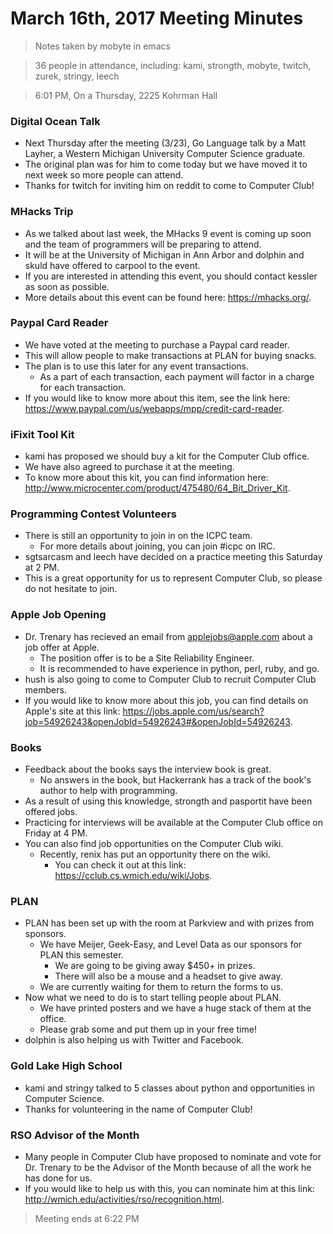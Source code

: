 # March 16th, 2017 Meeting Minutes
> Notes taken by mobyte in emacs

> 36 people in attendance, including: kami, strongth, mobyte, twitch, zurek, stringy, leech

> 6:01 PM, On a Thursday, 2225 Kohrman Hall

### Digital Ocean Talk
- Next Thursday after the meeting (3/23), Go Language talk by a Matt Layher, a Western Michigan University Computer Science graduate.
- The original plan was for him to come today but we have moved it to next week so more people can attend.
- Thanks for twitch for inviting him on reddit to come to Computer Club!

### MHacks Trip
- As we talked about last week, the MHacks 9 event is coming up soon and the team of programmers will be preparing to attend.
- It will be at the University of Michigan in Ann Arbor and dolphin and skuld have offered to carpool to the event.
- If you are interested in attending this event, you should contact kessler as soon as possible.
- More details about this event can be found here: https://mhacks.org/.

### Paypal Card Reader
- We have voted at the meeting to purchase a Paypal card reader.
- This will allow people to make transactions at PLAN for buying snacks.
- The plan is to use this later for any event transactions.
  - As a part of each transaction, each payment will factor in a charge for each transaction.
- If you would like to know more about this item, see the link here: https://www.paypal.com/us/webapps/mpp/credit-card-reader.

### iFixit Tool Kit
- kami has proposed we should buy a kit for the Computer Club office.
- We have also agreed to purchase it at the meeting.
- To know more about this kit, you can find information here: http://www.microcenter.com/product/475480/64_Bit_Driver_Kit.

### Programming Contest Volunteers
- There is still an opportunity to join in on the ICPC team.
  - For more details about joining, you can join #icpc on IRC.
- sgtsarcasm and leech have decided on a practice meeting this Saturday at 2 PM.
- This is a great opportunity for us to represent Computer Club, so please do not hesitate to join.

### Apple Job Opening
- Dr. Trenary has recieved an email from applejobs@apple.com about a job offer at Apple.
  - The position offer is to be a Site Reliability Engineer.
  - It is recommended to have experience in python, perl, ruby, and go.
- hush is also going to come to Computer Club to recruit Computer Club members.
- If you would like to know more about this job, you can find details on Apple's site at this link: https://jobs.apple.com/us/search?job=54926243&openJobId=54926243#&openJobId=54926243.

### Books
- Feedback about the books says the interview book is great.
  - No answers in the book, but Hackerrank has a track of the book's author to help with programming.
- As a result of using this knowledge, strongth and pasportit have been offered jobs.
- Practicing for interviews will be available at the Computer Club office on Friday at 4 PM.
- You can also find job opportunities on the Computer Club wiki.
  - Recently, renix has put an opportunity there on the wiki.
	- You can check it out at this link: https://cclub.cs.wmich.edu/wiki/Jobs.

### PLAN
- PLAN has been set up with the room at Parkview and with prizes from sponsors.
  - We have Meijer, Geek-Easy, and Level Data as our sponsors for PLAN this semester.
	- We are going to be giving away $450+ in prizes.
	- There will also be a mouse and a headset to give away.
  - We are currently waiting for them to return the forms to us.
- Now what we need to do is to start telling people about PLAN.
  - We have printed posters and we have a huge stack of them at the office.
  - Please grab some and put them up in your free time!
- dolphin is also helping us with Twitter and Facebook.
  
### Gold Lake High School
- kami and stringy talked to 5 classes about python and opportunities in Computer Science.
- Thanks for volunteering in the name of Computer Club! 

### RSO Advisor of the Month
- Many people in Computer Club have proposed to nominate and vote for Dr. Trenary to be the Advisor of the Month because of all the work he has done for us.
- If you would like to help us with this, you can nominate him at this link: http://wmich.edu/activities/rso/recognition.html.

> Meeting ends at 6:22 PM
